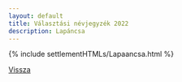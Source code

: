 ```yaml
---
layout: default
title: Választási névjegyzék 2022
description: Lapáncsa
---
```


{% include settlementHTMLs/Lapaancsa.html %}

[Vissza](../)